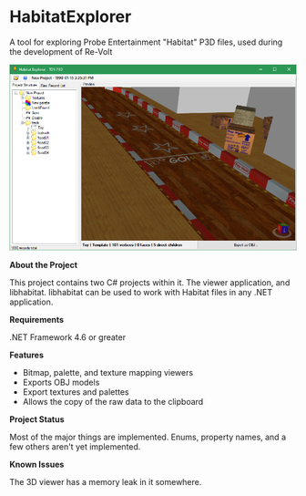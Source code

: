 # HabitatExplorer
A tool for exploring Probe Entertainment "Habitat" P3D files, used during the development of Re-Volt

![The tool in action](preview.png)

**About the Project**

This project contains two C# projects within it. The viewer application, and libhabitat. libhabitat can be used  to work with Habitat files in any .NET application.

**Requirements**

.NET Framework 4.6 or greater

**Features**

- Bitmap, palette, and texture mapping viewers
- Exports OBJ models
- Export textures and palettes
- Allows the copy of the raw data to the clipboard

**Project Status**

Most of the major things are implemented. Enums, property names, and a few others aren't yet implemented.

**Known Issues**

The 3D viewer has a memory leak in it somewhere.
